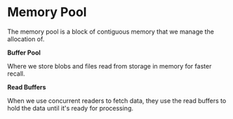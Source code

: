 # Memory Pool

The memory pool is a block of contiguous memory that we manage the allocation of.

**Buffer Pool**

Where we store blobs and files read from storage in memory for faster recall.

**Read Buffers**

When we use concurrent readers to fetch data, they use the read buffers to hold the data until it's ready for processing.